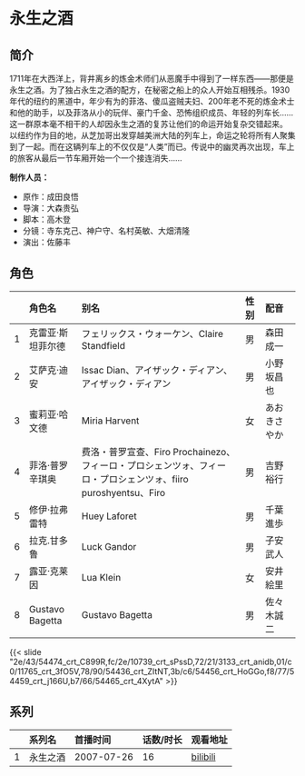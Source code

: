 # 永生之酒


## 简介

1711年在大西洋上，背井离乡的炼金术师们从恶魔手中得到了一样东西——那便是永生之酒。为了独占永生之酒的配方，在秘密之船上的众人开始互相残杀。1930年代的纽约的黑道中，年少有为的菲洛、傻瓜盗贼夫妇、200年老不死的炼金术士和他的助手，以及菲洛从小的玩伴、豪门千金、恐怖组织成员、年轻的列车长……这一群原本毫不相干的人却因永生之酒的复苏让他们的命运开始复杂交错起来。
以纽约作为目的地，从芝加哥出发穿越美洲大陆的列车上，命运之轮将所有人聚集到了一起。而在这辆列车上的不仅仅是“人类”而已。传说中的幽灵再次出现，车上的旅客从最后一节车厢开始一个一个接连消失……

**制作人员：**
- 原作：成田良悟
- 导演：大森贵弘
- 脚本：高木登
- 分镜：寺东克己、神户守、名村英敏、大畑清隆
- 演出：佐藤丰

## 角色

|     |   角色名   |   别名  | 性别 |  配音  |
|:--- |:------  |:----      |:---  |:--   |
| 1 | 克雷亚·斯坦菲尔德 | フェリックス・ウォーケン、Claire Standfield | 男 | 森田成一 |
| 2 | 艾萨克·迪安 | Issac Dian、アイザック・ディアン、アイザック・ディアン | 男 | 小野坂昌也 |
| 3 | 蜜莉亚·哈文德 | Miria Harvent | 女 | あおきさやか |
| 4 | 菲洛·普罗辛琪奥 | 费洛・普罗宣查、Firo Prochainezo、フィーロ・プロシェンツォ、フィーロ・プロシェンツォ、fiiro puroshyentsu、Firo | 男 | 吉野裕行 |
| 5 | 修伊·拉弗雷特 | Huey Laforet | 男 | 千葉進歩 |
| 6 | 拉克.甘多鲁 | Luck Gandor | 男 | 子安武人 |
| 7 | 露亚·克莱因 | Lua Klein | 女 | 安井絵里 |
| 8 | Gustavo Bagetta | Gustavo Bagetta | 男 | 佐々木誠二 |

{{< slide "2e/43/54474_crt_C899R,fc/2e/10739_crt_sPssD,72/21/3133_crt_anidb,01/c0/11765_crt_3fO5V,78/90/54436_crt_ZItNT,3b/c6/54456_crt_HoGGo,f8/77/54459_crt_j166U,b7/66/54465_crt_4XytA" >}}

## 系列

|     |   系列名   |   首播时间  | 话数/时长  | 观看地址 |
|:---  |:------    |:----      |:---       |:---  |
| 1 | 永生之酒 | 2007-07-26 | 16 | [bilibili](https://www.bilibili.com/bangumi/play/ep25302)  |




